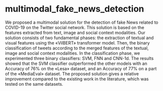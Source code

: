 # multimodal_fake_news_detection 
We proposed a multimodal solution for the detection of fake News related to COVID-19 on the Twitter social network. This solution is based on the features extracted from text, image and social context modalities. Our solution consists of two fundamental phases: the extraction of textual and visual features using the «VilBERT» transformer model. Then, the binary classification of tweets according to the merged features of the textual, image and social context modalities. In the classification phase, we experimented three binary classifiers: SVM, FNN and CNN-1d. The results showed that the SVM classifier outperformed the other models with an Accuracy of 76% on the «Lesa» dataset, and an Accuracy of 77% on a part of the «MediaEval» dataset. The proposed solution gives a relative improvement compared to the existing work in the literature, which was tested on the same datasets.
